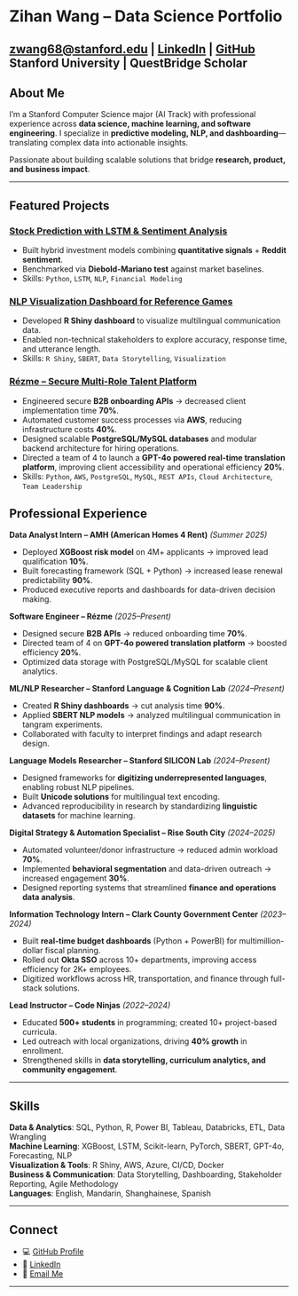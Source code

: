 # Zihan Wang – Data Science Portfolio  
[zwang68@stanford.edu](mailto:zwang68@stanford.edu) | [LinkedIn](https://linkedin.com/in/zihanwang68) | [GitHub](https://github.com/Tofuwang45)  
Stanford University | QuestBridge Scholar  
---

## About Me  

I’m a Stanford Computer Science major (AI Track) with professional experience across **data science, machine learning, and software engineering**. I specialize in **predictive modeling, NLP, and dashboarding**—translating complex data into actionable insights.  

Passionate about building scalable solutions that bridge **research, product, and business impact**.  

---

## Featured Projects  

### [Stock Prediction with LSTM & Sentiment Analysis](https://github.com/Tofuwang45/Stock_Prediction)  
- Built hybrid investment models combining **quantitative signals** + **Reddit sentiment**.  
- Benchmarked via **Diebold-Mariano test** against market baselines.  
- Skills: `Python`, `LSTM`, `NLP`, `Financial Modeling`  

### [NLP Visualization Dashboard for Reference Games](https://github.com/refbank/refbank-viz)  
- Developed **R Shiny dashboard** to visualize multilingual communication data.  
- Enabled non-technical stakeholders to explore accuracy, response time, and utterance length.  
- Skills: `R Shiny`, `SBERT`, `Data Storytelling`, `Visualization`  

### [Rézme – Secure Multi-Role Talent Platform](https://github.com/Rezme-Inc/indeed-demo)  
- Engineered secure **B2B onboarding APIs** → decreased client implementation time **70%**.  
- Automated customer success processes via **AWS**, reducing infrastructure costs **40%**.  
- Designed scalable **PostgreSQL/MySQL databases** and modular backend architecture for hiring operations.  
- Directed a team of 4 to launch a **GPT-4o powered real-time translation platform**, improving client accessibility and operational efficiency **20%**.  
- Skills: `Python`, `AWS`, `PostgreSQL`, `MySQL`, `REST APIs`, `Cloud Architecture`, `Team Leadership`  

## Professional Experience  

**Data Analyst Intern – AMH (American Homes 4 Rent)** *(Summer 2025)*  
- Deployed **XGBoost risk model** on 4M+ applicants → improved lead qualification **10%**.  
- Built forecasting framework (SQL + Python) → increased lease renewal predictability **90%**.  
- Produced executive reports and dashboards for data-driven decision making.  

**Software Engineer – Rézme** *(2025–Present)*  
- Designed secure **B2B APIs** → reduced onboarding time **70%**.  
- Directed team of 4 on **GPT-4o powered translation platform** → boosted efficiency **20%**.  
- Optimized data storage with PostgreSQL/MySQL for scalable client analytics.  

**ML/NLP Researcher – Stanford Language & Cognition Lab** *(2024–Present)*  
- Created **R Shiny dashboards** → cut analysis time **90%**.  
- Applied **SBERT NLP models** → analyzed multilingual communication in tangram experiments.  
- Collaborated with faculty to interpret findings and adapt research design.  

**Language Models Researcher – Stanford SILICON Lab** *(2024–Present)*  
- Designed frameworks for **digitizing underrepresented languages**, enabling robust NLP pipelines.  
- Built **Unicode solutions** for multilingual text encoding.  
- Advanced reproducibility in research by standardizing **linguistic datasets** for machine learning.  

**Digital Strategy & Automation Specialist – Rise South City** *(2024–2025)*  
- Automated volunteer/donor infrastructure → reduced admin workload **70%**.  
- Implemented **behavioral segmentation** and data-driven outreach → increased engagement **30%**.  
- Designed reporting systems that streamlined **finance and operations data analysis**.  

**Information Technology Intern – Clark County Government Center** *(2023–2024)*  
- Built **real-time budget dashboards** (Python + PowerBI) for multimillion-dollar fiscal planning.  
- Rolled out **Okta SSO** across 10+ departments, improving access efficiency for 2K+ employees.  
- Digitized workflows across HR, transportation, and finance through full-stack solutions.  

**Lead Instructor – Code Ninjas** *(2022–2024)*  
- Educated **500+ students** in programming; created 10+ project-based curricula.  
- Led outreach with local organizations, driving **40% growth** in enrollment.  
- Strengthened skills in **data storytelling, curriculum analytics, and community engagement**.  

---

## Skills  

**Data & Analytics**: SQL, Python, R, Power BI, Tableau, Databricks, ETL, Data Wrangling  
**Machine Learning**: XGBoost, LSTM, Scikit-learn, PyTorch, SBERT, GPT-4o, Forecasting, NLP  
**Visualization & Tools**: R Shiny, AWS, Azure, CI/CD, Docker  
**Business & Communication**: Data Storytelling, Dashboarding, Stakeholder Reporting, Agile Methodology  
**Languages**: English, Mandarin, Shanghainese, Spanish  

---

## Connect  

- 💻 [GitHub Profile](https://github.com/Tofuwang45)  
- 🔗 [LinkedIn](https://linkedin.com/in/zihanwang68)  
- 📧 [Email Me](mailto:zwang68@stanford.edu)  

---
